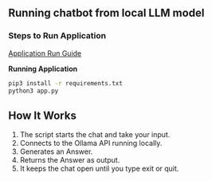 ## Running chatbot from local LLM model


### Steps to Run Application

[Application Run Guide](../README.md)

**Running Application**
  ```bash
  pip3 install -r requirements.txt
  python3 app.py
  ```


##  How It Works

1. The script starts the chat and take your input.
2. Connects to the Ollama API running locally.
3. Generates an Answer.
4. Returns the Answer as output.
5. It keeps the chat open until you type exit or quit.
